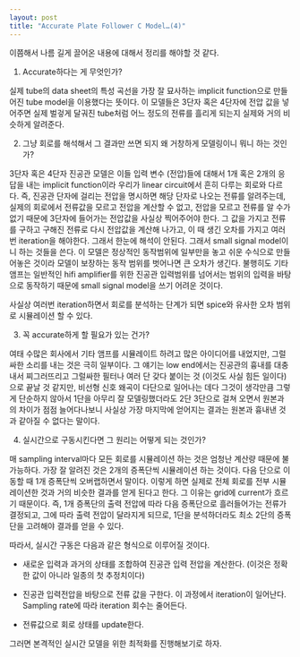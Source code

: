 ```yaml
---
layout: post
title: "Accurate Plate Follower C Model…(4)"
---
```



이쯤해서 나름 길게 끌어온 내용에 대해서 정리를 해야할 것 같다. 




1) Accurate하다는 게 무엇인가?




실제 tube의 data sheet의 특성 곡선을 가장 잘 묘사하는 implicit function으로 만들어진 tube model을 이용했다는 뜻이다. 이 모델들은 3단자 혹은 4단자에 전압 값을 넣어주면 실제 벌겋게 달궈진 tube처럼 어느 정도의 전류를 흘리게 되는지 실제와 거의 비슷하게 알려준다. 




2) 그냥 회로를 해석해서 그 결과만 쓰면 되지 왜 거창하게 모델링이니 뭐니 하는 것인가?




3단자 혹은 4단자 진공관 모델은 이들 입력 변수 (전압)들에 대해서 1개 혹은 2개의 응답을 내는 implicit function이라 우리가 linear circuit에서 흔히 다루는 회로와 다르다. 즉, 진공관 단자에 걸리는 전압을 명시하면 해당 단자로 나오는 전류를 알려주는데, 실제의 회로에서 전류값을 모르고 전압을 계산할 수 없고, 전압을 모르고 전류를 알 수가 없기 때문에 3단자에 들어가는 전압값을 사실상 찍어주어야 한다. 그 값을 가지고 전류를 구하고 구해진 전류로 다시 전압값을 계산해 나가고, 이 때 생긴 오차를 가지고 여러 번 iteration을 해야한다. 그래서 한눈에 해석이 안된다. 그래서 small signal model이니 하는 것들을 쓴다. 이 모델은 정상적인 동작범위에 일부만을 놓고 쉬운 수식으로 만들어놓은 것이라 모델이 보장하는 동작 범위를 벗어나면 큰 오차가 생긴다. 불행히도 기타 앰프는 일반적인 hifi amplifier를 위한 진공관 입력범위를 넘어서는 범위의 입력을 바탕으로 동작하기 때문에 small signal model을 쓰기 어려운 것이다. 




사실상 여러번 iteration하면서 회로를 분석하는 단계가 되면 spice와 유사한 오차 범위로 시뮬레이션 할 수 있다.




3) 꼭 accurate하게 할 필요가 있는 건가?




여태 수많은 회사에서 기타 앰프를 시뮬레이트 하려고 많은 아이디어를 내었지만, 그럴싸한 소리를 내는 것은 극히 일부이다. 그 얘기는 low end에서는 진공관의 흉내를 대충 내서 찌그러뜨리고 그럴싸한 필터나 여러 단 갖다 붙이는 것 (이것도 사실 힘든 일이다)으로 끝날 것 같지만, 비선형 신호 왜곡이 다단으로 일어나는 데다 그것이 생각만큼 그렇게 단순하지 않아서 1단을 아무리 잘 모델링했더라도 2단 3단으로 걸쳐 오면서 원본과의 차이가 점점 늘어다나보니 사실상 가장 마지막에 얻어지는 결과는 원본과 흉내낸 것과 같아질 수 없다는 말이다. 




4) 실시간으로 구동시킨다면 그 원리는 어떻게 되는 것인가?




매 sampling interval마다 모든 회로를 시뮬레이션 하는 것은 엄청난 계산량 때문에 불가능하다. 가장 잘 알려진 것은 2개의 증폭단씩 시뮬레이션 하는 것이다. 다음 단으로 이동할 때 1개 증폭단씩 오버랩하면서 말이다. 이렇게 하면 실제로 전체 회로를 전부 시뮬레이션한 것과 거의 비슷한 결과를 얻게 된다고 한다. 그 이유는 grid에 current가 흐르기 때문이다. 즉, 1개 증폭단의 출력 전압에 따라 다음 증폭단으로 흘러들어가는 전류가 결정되고, 그에 따라 출력 전압이 달라지게 되므로, 1단을 분석하더라도 최소 2단의 증폭단을 고려해야 결과를 얻을 수 있다.




따라서, 실시간 구동은 다음과 같은 형식으로 이루어질 것이다.




- 새로운 입력과 과거의 상태를 조합하여 진공관 입력 전압을 계산한다. (이것은 정확한 값이 아니라 일종의 첫 추정치이다)

- 진공관 입력전압을 바탕으로 전류 값을 구한다. 이 과정에서 iteration이 일어난다. Sampling rate에 따라 iteration 회수는 줄어든다.

- 전류값으로 회로 상태를 update한다.




그러면 본격적인 실시간 모델을 위한 최적화를 진행해보기로 하자.





